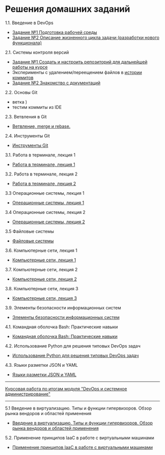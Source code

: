 # Решения домашних заданий

1.1. Введение в DevOps
   - [Задание №1 Подготовка рабочей среды](01-intro-01/README.md)
   - [Задание №2 Описание жизненного цикла задачи (разработки нового функционала)](01-intro-01/task2.md)

2.1. Системы контроля версий

   - [Задание №1 Создать и настроить репозиторий для дальнейшей работы на курсе](02-git-01-vcs/README.md)
   - Эксперименты с удалением/переещением файлов в [истории коммитов](https://github.com/Frolls/devops-netology/commits/main)
   - [Задание №2 Знакомство с документаций](02-git-01-vcs/task2.md)

2.2. Основы Git
   - ветка )
   - тестим коммиты из IDE

2.3. Ветвления в Git
   - [Ветвление, merge и rebase.](02-git-03-branching/README.md)

2.4. Инструменты Git
   - [Инструменты Git](02-git-04-tools/README.md)

3.1. Работа в терминале, лекция 1
   - [Работа в терминале, лекция 1](03-sysadmin-01-terminal/README.md)

3.2. Работа в терминале, лекция 2
   - [Работа в терминале, лекция 2](03-sysadmin-02-terminal/README.md)

3.3 Операционные системы, лекция 1
   - [Операционные системы, лекция 1](03-sysadmin-03-os/README.md)

3.4 Операционные системы, лекция 2
   - [Операционные системы, лекция 2](03-sysadmin-04-os/README.md)

3.5 Файловые системы
   - [Файловые системы](03-sysadmin-05-fs/README.md)

3.6. Компьютерные сети, лекция 1
   - [Компьютерные сети, лекция 1](03-sysadmin-06-net/README.md)

3.7. Компьютерные сети, лекция 2
   - [Компьютерные сети, лекция 2](03-sysadmin-07-net/README.md)

3.8. Компьютерные сети, лекция 3
   - [Компьютерные сети, лекция 3](03-sysadmin-08-net/README.md)

3.9. Элементы безопасности информационных систем
   - [Элементы безопасности информационных систем](03-sysadmin-09-security/README.md)

4.1. Командная оболочка Bash: Практические навыки
   - [Командная оболочка Bash: Практические навыки](04-script-01-bash/README.md)

4.2. Использование Python для решения типовых DevOps задач
   - [Использование Python для решения типовых DevOps задач](04-script-02-py/README.md)

4.3. Языки разметки JSON и YAML
   - [Языки разметки JSON и YAML](04-script-03-yaml/README.md)

---

[Курсовая работа по итогам модуля "DevOps и системное администрирование"](course_work/README.md)

---

5.1 Введение в виртуализацию. Типы и функции гипервизоров. Обзор рынка вендоров и областей применения
   - [Введение в виртуализацию. Типы и функции гипервизоров. Обзор рынка вендоров и областей применения](05-virt-01-basics/README.md)

5.2. Применение принципов IaaC в работе с виртуальными машинами
   - [Применение принципов IaaC в работе с виртуальными машинами](05-virt-02-iaac/README.md)